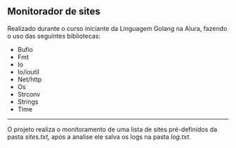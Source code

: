 ## Monitorador de sites
Realizado durante o curso iniciante da Linguagem Golang na Alura, fazendo o uso das seguintes bibliotecas: 
- Bufio
- Fmt
- Io
- Io/ioutil
- Net/http
- Os
- Strconv
- Strings
- Time

---

O projeto realiza o monitoramento de uma lista de sites pré-definidos da pasta _sites.txt_, após a analise ele salva os logs na pasta _log.txt_.
